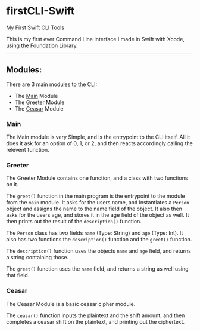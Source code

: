 # firstCLI-Swift
My First Swift CLI Tools

This is my first ever Command Line Interface I made in Swift with Xcode, using the Foundation Library. 

--- 
## Modules:

There are 3 main modules to the CLI:

- The [Main](#main) Module
- The [Greeter](#greeter) Module
- The [Ceasar](#ceasar) Module

### Main 
The Main module is very Simple, and is the entrypoint to the CLI itself.
All it does it ask for an option of 0, 1, or 2, and then reacts accordingly calling the relevent function.

### Greeter
The Greeter Module contains one function, and a class with two functions on it. 

The `greet()` function in the main program is the entrypoint to the module from the `main` module. It asks for the users name, and instantiates a `Person` object and assigns the name to the name field of the object. It also then asks for the users age, and stores it in the age field of the object as well.
It then prints out the result of the `description()` function.

The `Person` class has two fields `name` (Type: String) and `age` (Type: Int). It also has two functions the `description()` function and the `greet()` function. 

The `description()` function uses the objects `name` and `age` field, and returns a string containing those. 

The `greet()` function uses the `name` field, and returns a string as well using that field. 

### Ceasar
The Ceasar Module is a basic ceasar cipher module.

The `ceasar()` function inputs the plaintext and the shift amount, and then completes a ceasar shift on the plaintext, and printing out the ciphertext. 

